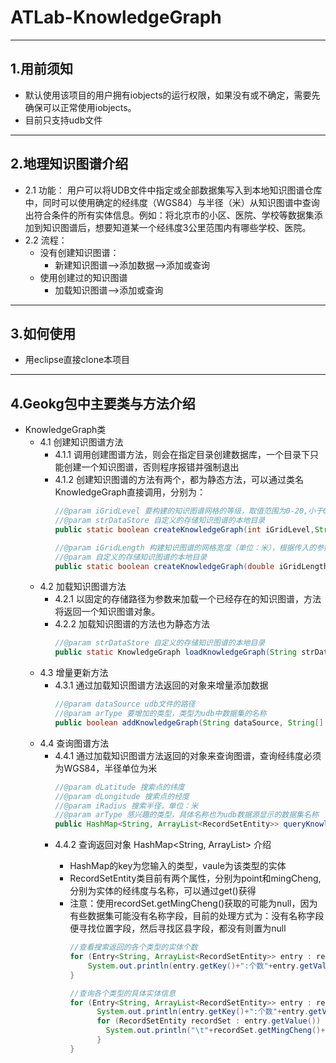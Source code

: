 # ATLab-KnowledgeGraph

---
## 1.用前须知
- 默认使用该项目的用户拥有iobjects的运行权限，如果没有或不确定，需要先确保可以正常使用iobjects。
- 目前只支持udb文件
--- 
## 2.地理知识图谱介绍
- 2.1 功能：
  用户可以将UDB文件中指定或全部数据集写入到本地知识图谱仓库中，同时可以使用确定的经纬度（WGS84）与半径（米）从知识图谱中查询出符合条件的所有实体信息。例如：将北京市的小区、医院、学校等数据集添加到知识图谱后，想要知道某一个经纬度3公里范围内有哪些学校、医院。
- 2.2 流程：
  - 没有创建知识图谱：
    - 新建知识图谱-->添加数据-->添加或查询
  - 使用创建过的知识图谱
    - 加载知识图谱-->添加或查询
---
## 3.如何使用
- 用eclipse直接clone本项目

---
## 4.Geokg包中主要类与方法介绍
- KnowledgeGraph类
  - 4.1 创建知识图谱方法 
    - 4.1.1 调用创建图谱方法，则会在指定目录创建数据库，一个目录下只能创建一个知识图谱，否则程序报错并强制退出
    - 4.1.2 创建知识图谱的方法有两个，都为静态方法，可以通过类名KnowledgeGraph直接调用，分别为： 
      ```java
      //@param iGridLevel 要构建的知识图谱网格的等级，取值范围为0-20,小于0取自动取0，大于20自动取20
      //@param strDataStore 自定义的存储知识图谱的本地目录
      public static boolean createKnowledgeGraph(int iGridLevel,String strDataStore){}
  
      //@param iGridLength 构建知识图谱的网格宽度（单位：米），根据传入的参数自动映射到网格等级，取值范围为9.8-9220000，分别对应等级20和0，小于9.8默认取9.8，大于9220000默认取9220000
      //@param 自定义的存储知识图谱的本地目录
      public static boolean createKnowledgeGraph(double iGridLength,String strDataStore){}
      ``` 
  - 4.2 加载知识图谱方法 
    - 4.2.1 以固定的存储路径为参数来加载一个已经存在的知识图谱，方法将返回一个知识图谱对象。
    - 4.2.2 加载知识图谱的方法也为静态方法
      ```java
      //@param strDataStore 自定义的存储知识图谱的本地目录
      public static KnowledgeGraph loadKnowledgeGraph(String strDataStore){}
      ``` 
  - 4.3 增量更新方法
    - 4.3.1 通过加载知识图谱方法返回的对象来增量添加数据
      ```java
      //@param dataSource udb文件的路径
      //@param arType 要增加的类型，类型为udb中数据集的名称
      public boolean addKnowledgeGraph(String dataSource, String[] arType){}
      ```  
  - 4.4 查询图谱方法 
    - 4.4.1 通过加载知识图谱方法返回的对象来查询图谱，查询经纬度必须为WGS84，半径单位为米
      ```java
      //@param dLatitude 搜索点的纬度
      //@param dLongitude 搜索点的经度
      //@param iRadius 搜索半径，单位：米
      //@param arType 感兴趣的类型，具体名称也为udb数据源显示的数据集名称
      public HashMap<String, ArrayList<RecordSetEntity>> queryKnowledgeGraph(double dLatitude, double dLongitude, double iRadius,String[] arType){}
      ```   
    - 4.4.2 查询返回对象 HashMap<String, ArrayList<RecordSetEntity>> 介绍
      - HashMap的key为您输入的类型，vaule为该类型的实体
      - RecordSetEntity类目前有两个属性，分别为point和mingCheng,分别为实体的经纬度与名称，可以通过get()获得
      - 注意：使用recordSet.getMingCheng()获取的可能为null，因为有些数据集可能没有名称字段，目前的处理方式为：没有名称字段便寻找位置字段，然后寻找区县字段，都没有则置为null
        ```java
        //查看搜索返回的各个类型的实体个数
        for (Entry<String, ArrayList<RecordSetEntity>> entry : result.entrySet()) {
            System.out.println(entry.getKey()+":个数"+entry.getValue().size());
        }

        //查询各个类型的具体实体信息
        for (Entry<String, ArrayList<RecordSetEntity>> entry : result.entrySet()) {
              System.out.println(entry.getKey()+":个数"+entry.getValue().size());
              for (RecordSetEntity recordSet : entry.getValue()) {
                System.out.println("\t"+recordSet.getMingCheng()+recordSet.getPoint());
              }
        }
        ``` 
